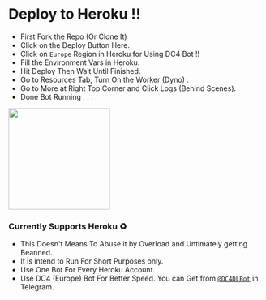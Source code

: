 # Deploy to Heroku !!
- First Fork the Repo (Or Clone It)
- Click on the Deploy Button Here.
- Click on `Europe` Region in Heroku for Using DC4 Bot !!
- Fill the Environment Vars in Heroku. 
- Hit Deploy Then Wait Until Finished. 
- Go to Resources Tab, Turn On the Worker (Dyno) .
- Go to More at Right Top Corner and Click Logs (Behind Scenes).
- Done Bot Running . . .

<p><a href="https://heroku.com/deploy?template=https://github.com/DreamKiddie/RedDeathXBot)"> <img src="https://img.shields.io/badge/Deploy%20To%20Heroku-blueviolet?style=for-the-badge&logo=heroku" width="200""/></a></p>

### Currently Supports Heroku ♻️
- This Doesn't Means To Abuse it by Overload and Untimately getting Beanned.
- It is intend to Run For Short Purposes only.
- Use One Bot For Every Heroku Account.
- Use DC4 (Europe) Bot For Better Speed. You can Get from [`@DC4DLBot`](https://t.me/DC4DLBot) in Telegram. 
